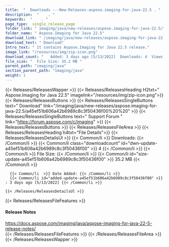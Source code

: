 ```yaml
---
title:  "  Downloads ---New-Releases-aspose.imaging-for-java-22.5 . " 
description:  "    . " 
keywords:  "    . " 
page_type:  single_release_page
folder_link: " imaging/java/new-releases/aspose.imaging-for-java-22.5/"
folder_name: " Aspose.Imaging for Java 22.5"
download_link: " /imaging/java/new-releases/aspose.imaging-for-java-22.5/a45ef51b606a42b6989c8c3f50436f00"
download_text: " Download"
Intro_text: " It contains Aspose.Imaging for Java 22.5 release."
image_link: "/resources/img/zip-icon.png"
download_count: "   Added: 3 days ago [5/13/2022]  Downloads: 4  Views: 6"
file_size: "  File Size: 35.2 MB "
parent_path: "imaging/java"
section_parent_path: "imaging/java"
weight: 1 
---
```


{{< Releases/ReleasesWapper >}}
  {{< Releases/ReleasesHeading H2txt=" Aspose.Imaging for Java 22.5" imagelink="/resources/img/zip-icon.png">}}
  {{< Releases/ReleasesButtons >}}
    {{< Releases/ReleasesSingleButtons text=" Download" link="/imaging/java/new-releases/aspose.imaging-for-java-22.5/a45ef51b606a42b6989c8c3f50436f00%20%20" >}}
    {{< Releases/ReleasesSingleButtons text=" Support Forum " link="https://forum.aspose.com/c/imaging" >}}
  {{< Releases/ReleasesButtons >}}
  {{< Releases/ReleasesFileArea >}}
    {{< Releases/ReleasesHeading h4txt="File Details">}}
    {{< Releases/ReleasesDetailsUl >}}
            {{< Common/li  >}} Downloads: {{< /Common/li >}} 
      {{< Common/li class="downloadcount" id="dwn-update-a45ef51b606a42b6989c8c3f50436f00" >}} 4 {{< /Common/li >}} 
      {{< Common/li  >}} File Size: {{< /Common/li >}} 
      {{< Common/li id="size-update-a45ef51b606a42b6989c8c3f50436f00" >}} 35.2 MB {{< /Common/li >}} 


      {{< Common/li  >}} Date Added: {{< /Common/li >}} 
      {{< Common/li id="added-update-a45ef51b606a42b6989c8c3f50436f00" >}} : 3 days ago [5/13/2022] {{< /Common/li >}} 

    {{< /Releases/ReleasesDetailsUl >}}

  {{< Releases/ReleasesFileFeatures >}}
      <h4>Release Notes</h4><div><a href="https://docs.aspose.com/imaging/java/aspose-imaging-for-java-22-5-release-notes/">https://docs.aspose.com/imaging/java/aspose-imaging-for-java-22-5-release-notes/</a></div>
  {{< /Releases/ReleasesFileFeatures >}}
 {{< /Releases/ReleasesFileArea >}}
{{< /Releases/ReleasesWapper >}}


